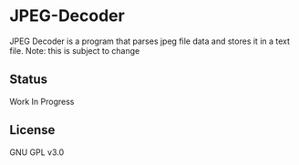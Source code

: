 # JPEG-Decoder

JPEG Decoder is a program that parses jpeg file data and stores it in a text file. Note: this is subject to change

## Status

Work In Progress 

## License
GNU GPL v3.0
